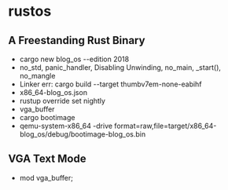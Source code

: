 # rustos

## A Freestanding Rust Binary

- cargo new blog_os --edition 2018
- no_std, panic_handler, Disabling Unwinding, no_main, \_start(), no_mangle
- Linker err: cargo build --target thumbv7em-none-eabihf
- x86_64-blog_os.json
- rustup override set nightly
- vga_buffer
- cargo bootimage
- qemu-system-x86_64 -drive format=raw,file=target/x86_64-blog_os/debug/bootimage-blog_os.bin

## VGA Text Mode

- mod vga_buffer;

